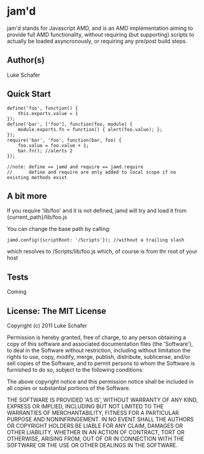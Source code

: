 # jam'd

  jam'd stands for Javascript AMD, and is an AMD implementation aiming to provide full AMD functionality, without requiring (but supporting) scripts to actually be loaded asyncronously, or requiring any pre/post build steps.


## Author(s)

  Luke Schafer
  
## Quick Start

    define('foo', function() {
        this.exports.value = 1
    });
    define('bar', ['foo'], function(foo, module) {
        module.exports.fn = function() { alert(foo.value); };
    });
    require('bar', 'foo', function(bar, foo) {
        foo.value = foo.value + 1;
		bar.fn(); //alerts 2
    });

    //note: define == jamd and require == jamd.require
    //      define and require are only added to local scope if no existing methods exist
## A bit more

  If you require 'lib/foo' and it is not defined, jamd will try and load it from {current_path}/lib/foo.js

  You can change the base path by calling:
  
    jamd.config({scriptRoot: '/Scripts'}); //without a trailing slash

  which resolves to /Scripts/lib/foo.js which, of course is from thr root of your host
	
## Tests

  Coming

## License: The MIT License

Copyright (c) 2011 Luke Schafer

Permission is hereby granted, free of charge, to any person obtaining
a copy of this software and associated documentation files (the
'Software'), to deal in the Software without restriction, including
without limitation the rights to use, copy, modify, merge, publish,
distribute, sublicense, and/or sell copies of the Software, and to
permit persons to whom the Software is furnished to do so, subject to
the following conditions:

The above copyright notice and this permission notice shall be
included in all copies or substantial portions of the Software.

THE SOFTWARE IS PROVIDED 'AS IS', WITHOUT WARRANTY OF ANY KIND,
EXPRESS OR IMPLIED, INCLUDING BUT NOT LIMITED TO THE WARRANTIES OF
MERCHANTABILITY, FITNESS FOR A PARTICULAR PURPOSE AND NONINFRINGEMENT.
IN NO EVENT SHALL THE AUTHORS OR COPYRIGHT HOLDERS BE LIABLE FOR ANY
CLAIM, DAMAGES OR OTHER LIABILITY, WHETHER IN AN ACTION OF CONTRACT,
TORT OR OTHERWISE, ARISING FROM, OUT OF OR IN CONNECTION WITH THE
SOFTWARE OR THE USE OR OTHER DEALINGS IN THE SOFTWARE.